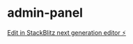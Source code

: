 # admin-panel

[Edit in StackBlitz next generation editor ⚡️](https://stackblitz.com/~/github.com/Chirraag/admin-panel)